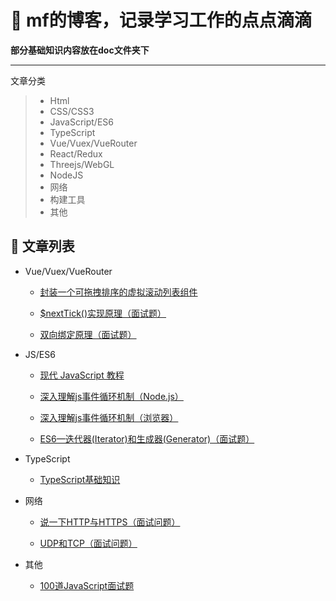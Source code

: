# 🌱 mf的博客，记录学习工作的点点滴滴
**部分基础知识内容放在doc文件夹下**

---------

文章分类

> * Html
> * CSS/CSS3
> * JavaScript/ES6
> * TypeScript
> * Vue/Vuex/VueRouter
> * React/Redux
> * Threejs/WebGL
> * NodeJS
> * 网络
> * 构建工具
> * 其他


## 🌱 文章列表
* Vue/Vuex/VueRouter

  * [封装一个可拖拽排序的虚拟滚动列表组件](https://github.com/mf-note/Blog/issues/1)

  * [$nextTick()实现原理（面试题）](https://github.com/mf-note/Blog/issues/7)

  * [双向绑定原理（面试题）](https://github.com/mf-note/Blog/issues/8)


  
* JS/ES6

  * [现代 JavaScript 教程](https://zh.javascript.info/)
 
  * [深入理解js事件循环机制（Node.js）](https://github.com/mf-note/Blog/issues/2)

  * [深入理解js事件循环机制（浏览器）](https://github.com/mf-note/Blog/issues/3)

  * [ES6—迭代器(Iterator)和生成器(Generator)（面试题）](https://github.com/mf-note/Blog/issues/6)

* TypeScript

  * [TypeScript基础知识](https://github.com/mf-note/Blog/tree/main/docs/TypeScript)
  
* 网络

  * [说一下HTTP与HTTPS（面试问题）](https://github.com/mf-note/Blog/issues/4)

  * [UDP和TCP（面试问题）](https://github.com/mf-note/Blog/issues/5)

* 其他

  * [100道JavaScript面试题](https://juejin.cn/post/6992525007716876325)
